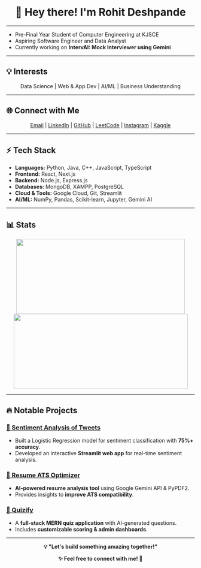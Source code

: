 <div align="center">  
  <h1>👋 Hey there! I'm Rohit Deshpande</h1>  
</div>

---

* Pre-Final Year Student of Computer Engineering at KJSCE
* Aspiring Software Engineer and Data Analyst
* Currently working on <b>IntervAI: Mock Interviewer using Gemini</b></p>

---

## 💡 Interests  

<div align = "center">
Data Science | Web & App Dev | AI/ML | Business Understanding
</div>

---

## 🌐 Connect with Me  
<div align = "center">
  
[Email](mailto:rohitsdeshpande4@gmail.com) |  [LinkedIn](https://www.linkedin.com/in/irohitdeshpande) |  [GitHub](https://github.com/irohitdeshpande) |  [LeetCode](https://leetcode.com/irohitdeshpande) |  [Instagram](https://www.instagram.com/irohitdeshpande) |  [Kaggle](https://kaggle.com/rohitdeshpande18)  

</div>

---

## ⚡ Tech Stack  

- **Languages:** Python, Java, C++, JavaScript, TypeScript
- **Frontend:** React, Next.js  
- **Backend:** Node.js, Express.js  
- **Databases:** MongoDB, XAMPP, PostgreSQL  
- **Cloud & Tools:** Google Cloud, Git, Streamlit  
- **AI/ML:** NumPy, Pandas, Scikit-learn, Jupyter, Gemini AI  

---

## 📊 Stats  

<div align="center">

<img src="https://github-readme-stats.vercel.app/api?username=irohitdeshpande&hide_border=true&show_icons=true&theme=default" width="450" height="200" />

<img src="https://leetcard.jacoblin.cool/irohitdeshpande?theme=light&font=Cousine" width="465" height="200" />


</div>

---

## 🔥 Notable Projects  

### [📝 Sentiment Analysis of Tweets](https://github.com/irohitdeshpande/sentiment-analysis-text)  
- Built a Logistic Regression model for sentiment classification with **75%+ accuracy**.  
- Developed an interactive **Streamlit web app** for real-time sentiment analysis.  

### [📄 Resume ATS Optimizer](https://github.com/irohitdeshpande/Resume-ATS-Optimizer)  
- **AI-powered resume analysis tool** using Google Gemini API & PyPDF2.  
- Provides insights to **improve ATS compatibility**.  

### [🧠 Quizify](https://github.com/irohitdeshpande/quizappproject)  
- A **full-stack MERN quiz application** with AI-generated questions.  
- Includes **customizable scoring & admin dashboards**.  

---

<div align="center"><b>
💡 "Let's build something amazing together!"  

✨ Feel free to connect with me! 🚀 
</b>  
</div>

